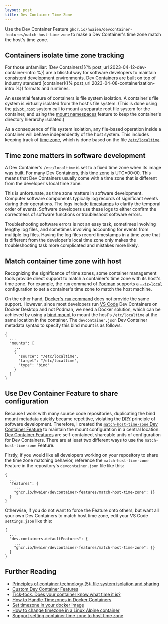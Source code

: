 ```yaml
---
layout: post
title: Dev Container Time Zone
---
```


Use the Dev Container Feature `ghcr.io/hwaien/devcontainer-features/match-host-time-zone` to make a Dev Container's time zone match the host's time zone.

## Containers isolate time zone tracking

For those unfamiliar: [Dev Containers]({% post_url 2023-04-12-dev-container-intro %}) are a blissful way for software developers to maintain consistent development environments. Dev Containers are built on top of industry standard [container]({% post_url 2023-04-08-containerization-intro %}) formats and runtimes.

An essential feature of containers is file system isolation. A container's file system is virtually isolated from the host's file system. (This is done using the [`pivot_root`](https://man7.org/linux/man-pages/man2/pivot_root.2.html) system call to mount a separate root file system for the container, and using the [mount namespaces](https://www.man7.org/linux/man-pages/man7/mount_namespaces.7.html) feature to keep the container's directory hierarchy isolated.)

As a consequence of file system isolation, any file-based operation inside a container will behave independently of the host system. This includes keeping track of [time zone](https://en.wikipedia.org/wiki/Time_zone), which is done based on the file [`/etc/localtime`](https://www.freedesktop.org/software/systemd/man/localtime.html).

## Time zone matters in software development

A Dev Container's `/etc/localtime` is set to a fixed time zone when its image was built. For many Dev Containers, this time zone is UTC±00:00. This means that Dev Containers usually come with a time zone that is different from the developer's local time zone.

This is unfortunate, as time zone matters in software development. Computer software components typically log records of significant events during their operations. The logs include [timestamps](<https://en.wikipedia.org/wiki/Timestamping_(computing)>) to clarify the temporal order of events. Software developers use these logs to either confirm the correctness of software functions or troubleshoot software errors.

Troubleshooting software errors is not an easy task, sometimes involving lengthy log files, and sometimes involving accounting for events from multiple log files. Having the log files record timestamps in a time zone that is different from the developer's local time zone only makes the troubleshooting task more complicated and mistakes more likely.

## Match container time zone with host

Recognizing the significance of time zones, some container management tools provide direct support to match a container's time zone with its host's time zone. For example, the `run` command of [Podman](https://podman.io/) supports a [`--tz=local`](https://docs.podman.io/en/latest/markdown/podman-run.1.html#tz-timezone) configuration to set a container's time zone to match the host machine.

On the other hand, [Docker's `run` command](https://docs.docker.com/engine/reference/commandline/run/) does not provide the same support. However, since most developers run [VS Code](https://en.wikipedia.org/wiki/Visual_Studio_Code) Dev Containers on Docker Desktop and not Podman, we need a Docker solution, which can be achieved by using a [bind mount](https://docs.docker.com/get-started/06_bind_mounts/) to mount the host's `/etc/localtime` at the same location in the container. The `devcontainer.json` Dev Container metadata syntax to specify this bind mount is as follows.

```
{
  ...
  "mounts": [
    ...
    {
      "source": "/etc/localtime",
      "target": "/etc/localtime",
      "type": "bind"
    }
  ]
}
```

## Use Dev Container Feature to share configuration

Because I work with many source code repositories, duplicating the bind mount metadata quickly became repetitive, violating the [DRY](https://en.wikipedia.org/wiki/Don't_repeat_yourself) principle of software development. Therefore, I created the [`match-host-time-zone` Dev Container Feature](https://github.com/hwaien/devcontainer-features/tree/main/src/match-host-time-zone) to maintain the mount configuration in a central location. [Dev Container Features](https://containers.dev/implementors/features/) are self-contained, shareable units of configuration for Dev Containers. There are at least two different ways to use the `match-host-time-zone` Feature.

Firstly, if you would like all developers working on your repository to share the time zone matching behavior, reference the `match-host-time-zone` Feature in the repository's `devcontainer.json` file like this:

```
{
  ...
  "features": {
    ...
    "ghcr.io/hwaien/devcontainer-features/match-host-time-zone": {}
  }
}
```

Otherwise, if you do not want to force the Feature onto others, but want all your own Dev Containers to match host time zone, edit your VS Code `settings.json` like this:

```
{
  ...
  "dev.containers.defaultFeatures": {
    ...
    "ghcr.io/hwaien/devcontainer-features/match-host-time-zone": {}
  }
}
```

## Further Reading

- [Principles of container technology (5): file system isolation and sharing](https://www.sobyte.net/post/2022-04/container-fundamentals-filesystem-isolation-and-sharing/)
- [Custom Dev Container Features](https://code.visualstudio.com/blogs/2022/09/15/dev-container-features)
- [Tick-tock. Does your container know what time it is?](https://www.redhat.com/sysadmin/tick-tock-container-time)
- [How to Handle Timezones in Docker Containers](https://www.howtogeek.com/devops/how-to-handle-timezones-in-docker-containers/)
- [Set timezone in your docker image](https://dev.to/0xbf/set-timezone-in-your-docker-image-d22)
- [How to change timezone in a Linux Alpine container](https://cduser.com/pique-22-how-to-change-timezone-in-a-linux-alpine-container/)
- [Support setting container time zone to host time zone](https://github.com/microsoft/vscode-dev-containers/issues/307#issuecomment-1355599660)
